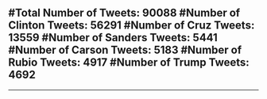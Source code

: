 #Total Number of Tweets: 90088 
#Number of Clinton Tweets: 56291
#Number of Cruz Tweets: 13559
#Number of Sanders Tweets: 5441
#Number of Carson Tweets: 5183
#Number of Rubio Tweets: 4917
#Number of Trump Tweets: 4692
---
---
